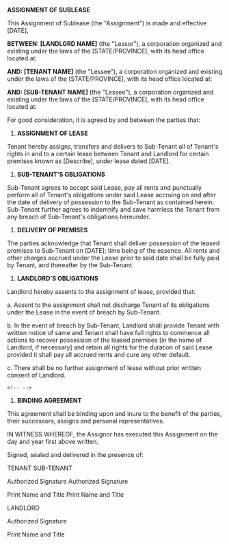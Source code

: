 **ASSIGNMENT OF SUBLEASE**

This Assignment of Sublease (the "Assignment") is made and effective
\[DATE\],

**BETWEEN: \[LANDLORD NAME\]** (the \"Lessor\"), a corporation organized
and existing under the laws of the \[STATE/PROVINCE\], with its head
office located at:

**AND: \[TENANT NAME\]** (the \"Lessee\"), a corporation organized and
existing under the laws of the \[STATE/PROVINCE\], with its head office
located at:

**AND: \[SUB-TENANT NAME\]** (the \"Lessee\"), a corporation organized
and existing under the laws of the \[STATE/PROVINCE\], with its head
office located at:

For good consideration, it is agreed by and between the parties that:

1.  **ASSIGNMENT OF LEASE**

Tenant hereby assigns, transfers and delivers to Sub-Tenant all of
Tenant\'s rights in and to a certain lease between Tenant and Landlord
for certain premises known as \[Describe\], under lease dated \[DATE\].

1.  **SUB-TENANT'S OBLIGATIONS**

Sub-Tenant agrees to accept said Lease, pay all rents and punctually
perform all of Tenant\'s obligations under said Lease accruing on and
after the date of delivery of possession to the Sub-Tenant as contained
herein. Sub-Tenant further agrees to indemnify and save harmless the
Tenant from any breach of Sub-Tenant\'s obligations hereunder.

1.  **DELIVERY OF PREMISES**

The parties acknowledge that Tenant shall deliver possession of the
leased premises to Sub-Tenant on \[DATE\]; time being of the essence.
All rents and other charges accrued under the Lease prior to said date
shall be fully paid by Tenant, and thereafter by the Sub-Tenant.

1.  **LANDLORD'S OBLIGATIONS**

Landlord hereby assents to the assignment of lease, provided that:

a.  Assent to the assignment shall not discharge Tenant of its
    obligations under the Lease in the event of breach by Sub-Tenant.

b.  In the event of breach by Sub-Tenant, Landlord shall provide Tenant
    with written notice of same and Tenant shall have full rights to
    commence all actions to recover possession of the leased premises
    \[in the name of Landlord, if necessary\] and retain all rights for
    the duration of said Lease provided it shall pay all accrued rents
    and cure any other default.

c.  There shall be no further assignment of lease without prior written
    consent of Landlord.

```{=html}
<!-- -->
```
1.  **BINDING AGREEMENT**

This agreement shall be binding upon and inure to the benefit of the
parties, their successors, assigns and personal representatives.

IN WITNESS WHEREOF, the Assignor has executed this Assignment on the day
and year first above written.

Signed, sealed and delivered in the presence of:

TENANT SUB-TENANT

Authorized Signature Authorized Signature

Print Name and Title Print Name and Title

LANDLORD

Authorized Signature

Print Name and Title
